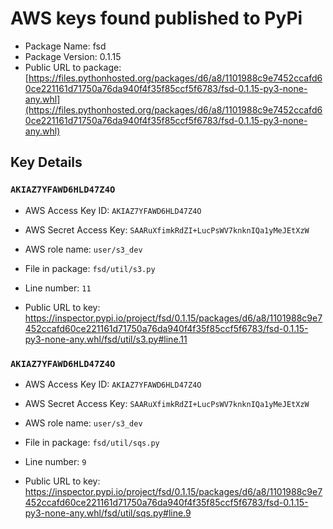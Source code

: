 # AWS keys found published to PyPi

* Package Name: fsd
* Package Version: 0.1.15
* Public URL to package: [https://files.pythonhosted.org/packages/d6/a8/1101988c9e7452ccafd60ce221161d71750a76da940f4f35f85ccf5f6783/fsd-0.1.15-py3-none-any.whl](https://files.pythonhosted.org/packages/d6/a8/1101988c9e7452ccafd60ce221161d71750a76da940f4f35f85ccf5f6783/fsd-0.1.15-py3-none-any.whl)

## Key Details

### `AKIAZ7YFAWD6HLD47Z4O`

* AWS Access Key ID: `AKIAZ7YFAWD6HLD47Z4O`
* AWS Secret Access Key: `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` 
* AWS role name: `user/s3_dev`
* File in package: `fsd/util/s3.py`
* Line number: `11`

* Public URL to key: https://inspector.pypi.io/project/fsd/0.1.15/packages/d6/a8/1101988c9e7452ccafd60ce221161d71750a76da940f4f35f85ccf5f6783/fsd-0.1.15-py3-none-any.whl/fsd/util/s3.py#line.11



### `AKIAZ7YFAWD6HLD47Z4O`

* AWS Access Key ID: `AKIAZ7YFAWD6HLD47Z4O`
* AWS Secret Access Key: `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` 
* AWS role name: `user/s3_dev`
* File in package: `fsd/util/sqs.py`
* Line number: `9`

* Public URL to key: https://inspector.pypi.io/project/fsd/0.1.15/packages/d6/a8/1101988c9e7452ccafd60ce221161d71750a76da940f4f35f85ccf5f6783/fsd-0.1.15-py3-none-any.whl/fsd/util/sqs.py#line.9


